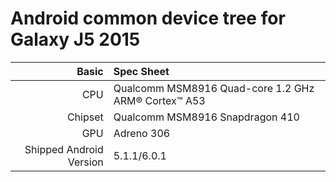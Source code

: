 # Android common device tree for Galaxy J5 2015
Basic   | Spec Sheet
-------:|:-------------------------
CPU     | Qualcomm MSM8916 Quad-core 1.2 GHz ARM® Cortex™ A53
Chipset | Qualcomm MSM8916 Snapdragon 410
GPU     | Adreno 306
Shipped Android Version | 5.1.1/6.0.1
